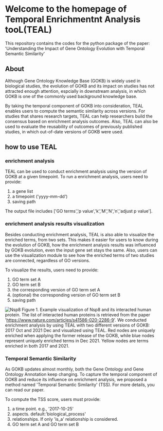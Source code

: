 # Welcome to the homepage of Temporal Enrichmentnt Analysis tooL(TEAL)

This repository contains the codes for the python package of the paper: 'Understanding the Impact of Gene Ontology Evolution with Temporal Semantic Similarity‘

## About 

Although Gene Ontology Knowledge Base (GOKB) is widely used in biological studies, the evolution of GOKB and its impact on studies has not attracted enough attention, espcially in downstream analysis, in which GOKB is one of the commonly used background knowledge base. 

By taking the temporal component of GOKB into consideration, TEAL enables users to compute the semantic similarity across versions. For studies that shares research targets, TEAL can help researchers build the consensus based on enrichment analysis outcomes. Also, TEAL can also be used to evaluate the reusability of outcomes of previously published studies, in which out-of-date versions of GOKB were used. 

## how to use TEAL

### enrichment analysis 
TEAL can be used to conduct enrichment analysis using the version of GOKB at a given timepoint. To run a enrichment analysis, users need to provide:
   1) a gene list
   2) a timepoint ('yyyy-mm-dd')
   3) saving path

The output file includes ['GO terms','p value','k','M','N','n','adjust p value']. 


### enrichment analysis results visualization
Besides conducting enrichment analysis, TEAL is also able to visualize the enriched terms, from two sets. This makes it easier for users to know during the evolution of GOKB, how the enrichment analysis results was influenced by GOKB evolution, even the input gene set stays the same. Also, users can use the visualization module to see how the enriched terms of two studies are connected, regardless of GO versions. 

To visualize the results, users need to provide:
1) GO term set A
2) GO term set B
3) the corresponding version of GO term set A
4) (optional) the corresponding version of GO term set B
5) saving path

![Nsp8](https://github.com/chestnzu/TEAL/assets/40864288/52eabf25-5d85-4f0d-bcf7-539d8b6c8d56)
            Figure 1. Example visualization of Nsp8 and its interacted human protein. The list of interacted human proteins is retrieved from the paper 'https://www.nature.com/articles/s41586-020-2286-9'. We conducted enrichment analysis by using TEAL with two different versions of GOKB: 2017 Oct and 2021 Dec and visualized using TEAL. Red nodes are uniquely enriched when applying the former release of the GOKB, while blue nodes represent uniquely enriched terms in Dec 2021. Yellow nodes are terms enriched in both 2017 and 2021.


### Temporal Semantic Similarity 

As GOKB updates almost monthly, both the Gene Ontology and Gene Ontology Annotation keep changing. To capture the temporal component of GOKB and reduce its influence on enrichment analysis, we proposed a method named 'Temporal Semantic Similarity' (TSS). For more details, you can read our paper. 

To compute the TSS score, users must provide:
1) a time point. e.g., '2017-10-25'
2) aspects. default:'biological_process'
3) relationships. If only 'is_a' relationship is considered. 
4) GO term set A and GO term set B
